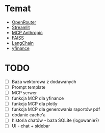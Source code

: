 # Temat
- [OpenRouter](https://openrouter.ai/docs/quickstart)
- [Streamlit](https://docs.streamlit.io)  
- [MCP Anthropic](https://modelcontextprotocol.io/introduction)
- [FAISS](https://github.com/facebookresearch/faiss)
- [LangChain](https://python.langchain.com/docs/introduction/)
- [yfinance](https://ranaroussi.github.io/yfinance/)

# TODO
- [ ] Baza wektorowa z dodawanych 
- [ ] Prompt template
- [ ] MCP serwer
- [ ] funkcja MCP dla yfinance
- [ ] funkcja MCP dla plotly
- [ ] funkcja MCP dla generowania raportów pdf
- [ ] dodanie cache'a
- [ ] historia chatów - baza SQLite (logowanie?)
- [ ] UI - chat + sidebar
